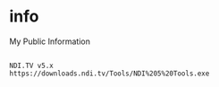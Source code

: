 # info
My Public Information




```

```


```
NDI.TV v5.x
https://downloads.ndi.tv/Tools/NDI%205%20Tools.exe
```
